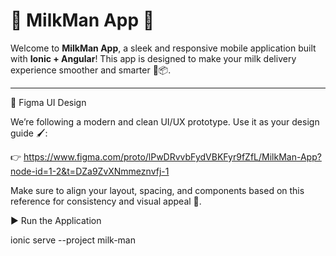 # 🥛 MilkMan App 🚀

Welcome to **MilkMan App**, a sleek and responsive mobile application built with **Ionic + Angular**! This app is designed to make your milk delivery experience smoother and smarter 🐄📦.

---

🎨 Figma UI Design

We’re following a modern and clean UI/UX prototype. Use it as your design guide 🖌️:

👉 https://www.figma.com/proto/lPwDRvvbFydVBKFyr9fZfL/MilkMan-App?node-id=1-2&t=DZa9ZvXNmmeznvfj-1

Make sure to align your layout, spacing, and components based on this reference for consistency and visual appeal 🎯.

▶️ Run the Application

ionic serve --project milk-man
